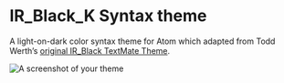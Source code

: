 # IR_Black_K Syntax theme

A light-on-dark color syntax theme for Atom which adapted from Todd Werth’s [original IR_Black TextMate Theme](http://toddwerth.com/2007/03/29/ir_black-the-last-textmate-theme-youll-ever-need/).

![A screenshot of your theme](https://raw.githubusercontent.com/ksaynice/ir-black-K-syntax/master/screenshot_sample_files.png)
